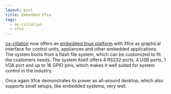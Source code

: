 ```yaml
---
layout: post
title: Embedded Xfce
tags:
  - os-cillation
  - xfce
---
```


<a href="http://os-cillation.com/">os-cillation</a> now offers an <a href="http://www.os-cillation.com/article.php?sid=50">embedded linux platform</a> with Xfce as graphical interface for control units, appliances and other embedded applications. The system boots from a flash file system, which can be customized to fit the customers needs. The system itself offers 4 RS232 ports, 4 USB ports, 1 IrDA port and up to 16 GPIO pins, which makes it well suited for system control in the industry.

Once again Xfce demonstrates its power as all-around desktop, which also supports small setups, like embedded systems, very well.
